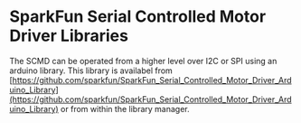 SparkFun Serial Controlled Motor Driver Libraries
==================================================

The SCMD can be operated from a higher level over I2C or SPI using an arduino library.  This library is availabel from [https://github.com/sparkfun/SparkFun_Serial_Controlled_Motor_Driver_Arduino_Library](https://github.com/sparkfun/SparkFun_Serial_Controlled_Motor_Driver_Arduino_Library) or from within the library manager.
